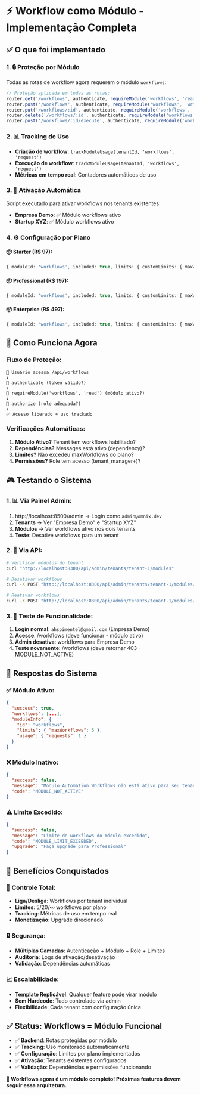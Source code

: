 # ⚡ Workflow como Módulo - Implementação Completa

## ✅ O que foi implementado

### **1. 🔒 Proteção por Módulo**
Todas as rotas de workflow agora requerem o módulo `workflows`:

```typescript
// Proteção aplicada em todas as rotas:
router.get('/workflows', authenticate, requireModule('workflows', 'read'))
router.post('/workflows', authenticate, requireModule('workflows', 'write'))
router.put('/workflows/:id', authenticate, requireModule('workflows', 'write'))
router.delete('/workflows/:id', authenticate, requireModule('workflows', 'admin'))
router.post('/workflows/:id/execute', authenticate, requireModule('workflows', 'write'))
```

### **2. 📊 Tracking de Uso**
- **Criação de workflow**: `trackModuleUsage(tenantId, 'workflows', 'request')`
- **Execução de workflow**: `trackModuleUsage(tenantId, 'workflows', 'request')`
- **Métricas em tempo real**: Contadores automáticos de uso

### **3. 🏢 Ativação Automática**
Script executado para ativar workflows nos tenants existentes:
- **Empresa Demo**: ✅ Módulo workflows ativo
- **Startup XYZ**: ✅ Módulo workflows ativo

### **4. ⚙️ Configuração por Plano**

#### **📦 Starter (R$ 97)**:
```typescript
{ moduleId: 'workflows', included: true, limits: { customLimits: { maxWorkflows: 5 } } }
```

#### **📦 Professional (R$ 197)**:
```typescript
{ moduleId: 'workflows', included: true, limits: { customLimits: { maxWorkflows: 20 } } }
```

#### **📦 Enterprise (R$ 497)**:
```typescript
{ moduleId: 'workflows', included: true, limits: { customLimits: { maxWorkflows: -1 } } }
```

## 🎯 Como Funciona Agora

### **Fluxo de Proteção**:
```
👤 Usuário acessa /api/workflows
↓
🔐 authenticate (token válido?)
↓
🧩 requireModule('workflows', 'read') (módulo ativo?)
↓
👮 authorize (role adequada?)
↓
✅ Acesso liberado + uso trackado
```

### **Verificações Automáticas**:
1. **Módulo Ativo?** Tenant tem workflows habilitado?
2. **Dependências?** Messages está ativo (dependency)?
3. **Limites?** Não excedeu maxWorkflows do plano?
4. **Permissões?** Role tem acesso (tenant_manager+)?

## 🎮 Testando o Sistema

### **1. 📊 Via Painel Admin**:
1. http://localhost:8500/admin → Login como `admin@omnix.dev`
2. **Tenants** → Ver "Empresa Demo" e "Startup XYZ"
3. **Módulos** → Ver workflows ativo nos dois tenants
4. **Teste**: Desative workflows para um tenant

### **2. 🔧 Via API**:
```bash
# Verificar módulos do tenant
curl "http://localhost:8300/api/admin/tenants/tenant-1/modules"

# Desativar workflows
curl -X POST "http://localhost:8300/api/admin/tenants/tenant-1/modules/workflows/disable"

# Reativar workflows  
curl -X POST "http://localhost:8300/api/admin/tenants/tenant-1/modules/workflows/enable"
```

### **3. 🎯 Teste de Funcionalidade**:
1. **Login normal**: `ahspimentel@gmail.com` (Empresa Demo)
2. **Acesse**: /workflows (deve funcionar - módulo ativo)
3. **Admin desativa**: workflows para Empresa Demo
4. **Teste novamente**: /workflows (deve retornar 403 - MODULE_NOT_ACTIVE)

## 🎨 Respostas do Sistema

### **✅ Módulo Ativo**:
```json
{
  "success": true,
  "workflows": [...],
  "moduleInfo": {
    "id": "workflows",
    "limits": { "maxWorkflows": 5 },
    "usage": { "requests": 1 }
  }
}
```

### **❌ Módulo Inativo**:
```json
{
  "success": false,
  "message": "Módulo Automation Workflows não está ativo para seu tenant",
  "code": "MODULE_NOT_ACTIVE"
}
```

### **⚠️ Limite Excedido**:
```json
{
  "success": false,
  "message": "Limite de workflows do módulo excedido",
  "code": "MODULE_LIMIT_EXCEEDED",
  "upgrade": "Faça upgrade para Professional"
}
```

## 🚀 Benefícios Conquistados

### **🎯 Controle Total**:
- **Liga/Desliga**: Workflows por tenant individual
- **Limites**: 5/20/∞ workflows por plano
- **Tracking**: Métricas de uso em tempo real
- **Monetização**: Upgrade direcionado

### **🔒 Segurança**:
- **Múltiplas Camadas**: Autenticação + Módulo + Role + Limites
- **Auditoria**: Logs de ativação/desativação
- **Validação**: Dependências automáticas

### **📈 Escalabilidade**:
- **Template Replicável**: Qualquer feature pode virar módulo
- **Sem Hardcode**: Tudo controlado via admin
- **Flexibilidade**: Cada tenant com configuração única

## ✅ Status: Workflows = Módulo Funcional

- ✅ **Backend**: Rotas protegidas por módulo
- ✅ **Tracking**: Uso monitorado automaticamente  
- ✅ **Configuração**: Limites por plano implementados
- ✅ **Ativação**: Tenants existentes configurados
- ✅ **Validação**: Dependências e permissões funcionando

**🎯 Workflows agora é um módulo completo! Próximas features devem seguir essa arquitetura.**
